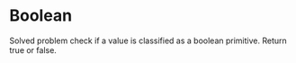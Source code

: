 # Boolean
Solved problem check if a value is classified as a boolean primitive. Return true or false.
